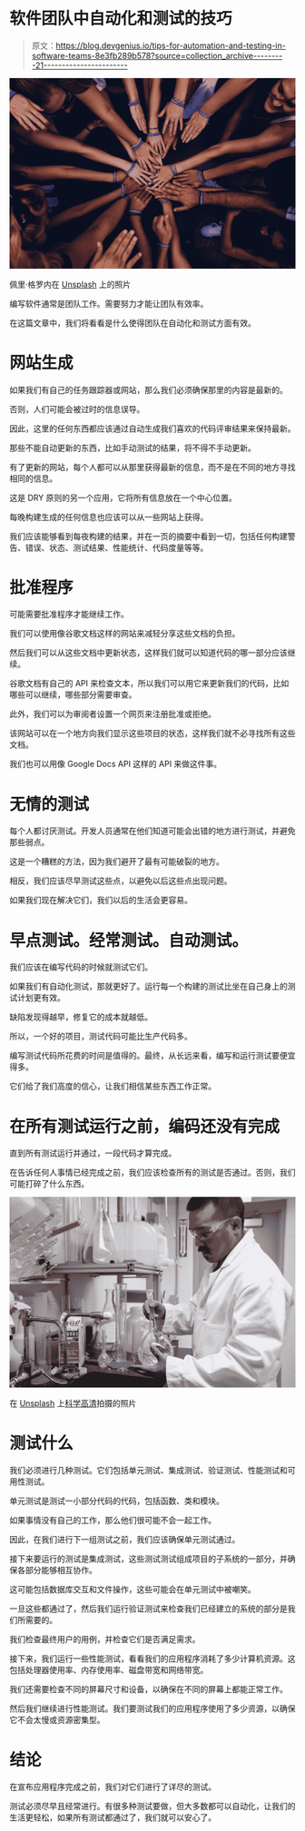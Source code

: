 # 软件团队中自动化和测试的技巧

> 原文：<https://blog.devgenius.io/tips-for-automation-and-testing-in-software-teams-8e3fb289b578?source=collection_archive---------21----------------------->

![](img/db0a588320a28fda520170f817368bc9.png)

佩里·格罗内在 [Unsplash](https://unsplash.com?utm_source=medium&utm_medium=referral) 上的照片

编写软件通常是团队工作。需要努力才能让团队有效率。

在这篇文章中，我们将看看是什么使得团队在自动化和测试方面有效。

# 网站生成

如果我们有自己的任务跟踪器或网站，那么我们必须确保那里的内容是最新的。

否则，人们可能会被过时的信息误导。

因此，这里的任何东西都应该通过自动生成我们喜欢的代码评审结果来保持最新。

那些不能自动更新的东西，比如手动测试的结果，将不得不手动更新。

有了更新的网站，每个人都可以从那里获得最新的信息，而不是在不同的地方寻找相同的信息。

这是 DRY 原则的另一个应用，它将所有信息放在一个中心位置。

每晚构建生成的任何信息也应该可以从一些网站上获得。

我们应该能够看到每夜构建的结果，并在一页的摘要中看到一切，包括任何构建警告、错误、状态、测试结果、性能统计、代码度量等等。

# 批准程序

可能需要批准程序才能继续工作。

我们可以使用像谷歌文档这样的网站来减轻分享这些文档的负担。

然后我们可以从这些文档中更新状态，这样我们就可以知道代码的哪一部分应该继续。

谷歌文档有自己的 API 来检查文本，所以我们可以用它来更新我们的代码，比如哪些可以继续，哪些部分需要审查。

此外，我们可以为审阅者设置一个网页来注册批准或拒绝。

该网站可以在一个地方向我们显示这些项目的状态，这样我们就不必寻找所有这些文档。

我们也可以用像 Google Docs API 这样的 API 来做这件事。

# 无情的测试

每个人都讨厌测试。开发人员通常在他们知道可能会出错的地方进行测试，并避免那些弱点。

这是一个糟糕的方法，因为我们避开了最有可能破裂的地方。

相反，我们应该尽早测试这些点，以避免以后这些点出现问题。

如果我们现在解决它们，我们以后的生活会更容易。

# 早点测试。经常测试。自动测试。

我们应该在编写代码的时候就测试它们。

如果我们有自动化测试，那就更好了。运行每一个构建的测试比坐在自己身上的测试计划更有效。

缺陷发现得越早，修复它的成本就越低。

所以，一个好的项目，测试代码可能比生产代码多。

编写测试代码所花费的时间是值得的。最终，从长远来看，编写和运行测试要便宜得多。

它们给了我们高度的信心，让我们相信某些东西工作正常。

# 在所有测试运行之前，编码还没有完成

直到所有测试运行并通过，一段代码才算完成。

在告诉任何人事情已经完成之前，我们应该检查所有的测试是否通过。否则，我们可能打碎了什么东西。

![](img/9981b828551cc45df1ac666fdf5915bc.png)

在 [Unsplash](https://unsplash.com?utm_source=medium&utm_medium=referral) 上[科学高清](https://unsplash.com/@scienceinhd?utm_source=medium&utm_medium=referral)拍摄的照片

# 测试什么

我们必须进行几种测试。它们包括单元测试、集成测试、验证测试、性能测试和可用性测试。

单元测试是测试一小部分代码的代码，包括函数、类和模块。

如果事情没有自己的工作，那么他们很可能不会一起工作。

因此，在我们进行下一组测试之前，我们应该确保单元测试通过。

接下来要运行的测试是集成测试，这些测试测试组成项目的子系统的一部分，并确保各部分能够相互协作。

这可能包括数据库交互和文件操作，这些可能会在单元测试中被嘲笑。

一旦这些都通过了，然后我们运行验证测试来检查我们已经建立的系统的部分是我们所需要的。

我们检查最终用户的用例，并检查它们是否满足需求。

接下来，我们运行一些性能测试，看看我们的应用程序消耗了多少计算机资源。这包括处理器使用率、内存使用率、磁盘带宽和网络带宽。

我们还需要检查不同的屏幕尺寸和设备，以确保在不同的屏幕上都能正常工作。

然后我们继续进行性能测试。我们要测试我们的应用程序使用了多少资源，以确保它不会太慢或资源密集型。

# 结论

在宣布应用程序完成之前，我们对它们进行了详尽的测试。

测试必须尽早且经常进行。有很多种测试要做，但大多数都可以自动化，让我们的生活更轻松，如果所有测试都通过了，我们就可以安心了。